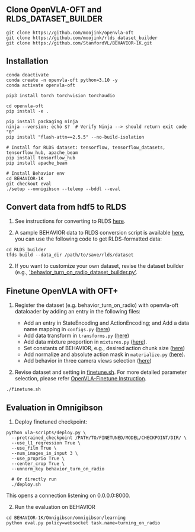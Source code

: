 ## Clone OpenVLA-OFT and RLDS_DATASET_BUILDER
```
git clone https://github.com/moojink/openvla-oft
git clone https://github.com/moojink/rlds_dataset_builder
git clone https://github.com/StanfordVL/BEHAVIOR-1K.git
```

## Installation
```
conda deactivate
conda create -n openvla-oft python=3.10 -y
conda activate openvla-oft

pip3 install torch torchvision torchaudio

cd openvla-oft
pip install -e .

pip install packaging ninja
ninja --version; echo $?  # Verify Ninja --> should return exit code "0"
pip install "flash-attn==2.5.5" --no-build-isolation

# Install for RLDS dataset: tensorflow, tensorflow_datasets, tensorflow_hub, apache_beam
pip install tensorflow_hub
pip install apache_beam

# Install Behavior env
cd BEHAVIOR-1K
git checkout eval
./setup --omnigibson --teleop --bddl --eval
```

## Convert data from hdf5 to RLDS 
1. See instructions for converting to RLDS [here](RLDS_builder/README.md). 

2. A sample BEHAVIOR data to RLDS conversion script is available [here](RLDS_builder/behavior_dataset/behavior_turn_on_radio/), you can use the following code to get RLDS-formatted data:

```
cd RLDS_builder
tfds build --data_dir /path/to/save/rlds/dataset
```

2. If you want to customize your own dataset, revise the dataset builder (e.g., ['behavior_turn_on_radio_dataset_builder.py'](RLDS_builder/behavior_dataset/behavior_turn_on_radio/behavior_turn_on_radio_dataset_builder.py). 



## Finetune OpenVLA with OFT+
1. Register the dataset (e.g. behavior_turn_on_radio) with openvla-oft dataloader by adding an entry in the following files:
    - Add an entry in StateEncoding and ActionEncoding; and Add a data name mapping in `configs.py` ([here](prismatic/vla/datasets/rlds/oxe/configs.py#L711))
    - Add data transform in `transforms.py` ([here](prismatic/vla/datasets/rlds/oxe/transforms.py#L937)) 
    - Add data mixture proportion in `mixtures.py` ([here](prismatic/vla/datasets/rlds/oxe/mixtures.py#L231)).
    - Set constants of BEHAVIOR, e.g., desired action chunk size ([here]([`prismatic/vla/constants.py`]))
    - Add normalize and absolute action mask in `materialize.py` ([here](prismatic/vla/datasets/rlds/oxe/materialize.py)).
    - Add behavior in three camera views selection ([here](prismatic/vla/datasets/datasets.py#L116))

3. Revise dataset and setting in [finetune.sh](finetune.sh). For more detailed parameter selection, please refer [OpenVLA-Finetune Instruction](https://github.com/moojink/openvla-oft/blob/main/ALOHA.md).
```
./finetune.sh
```


## Evaluation in Omnigibson
1. Deploy finetuned checkpoint:
```
python vla-scripts/deploy.py \
  --pretrained_checkpoint /PATH/TO/FINETUNED/MODEL/CHECKPOINT/DIR/ \
  --use_l1_regression True \
  --use_film True \
  --num_images_in_input 3 \
  --use_proprio True \
  --center_crop True \
  --unnorm_key behavior_turn_on_radio

  # Or directly run
  ./deploy.sh
  ```
  This opens a connection listening on 0.0.0.0:8000.

2. Run the evaluation on BEHAVIOR
```
cd BEHAVIOR-1K/Omnigibson/omnigibson/learning
python eval.py policy=websocket task.name=turning_on_radio
```
